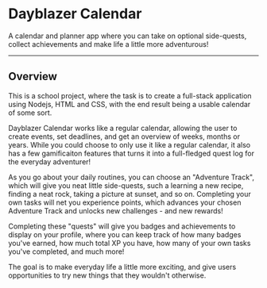 # Dayblazer Calendar
A calendar and planner app where you can take on optional side-quests, collect
achievements and make life a little more adventurous!

---

## Overview

This is a school project, where the task is to create a full-stack application
using Nodejs, HTML and CSS, with the end result being a usable calendar of some
sort.

Dayblazer Calendar works like a regular calendar, allowing the user to create
events, set deadlines, and get an overview of weeks, months or years. While you
could choose to only use it like a regular calendar, it also has a few
gamificaiton features that turns it into a full-fledged quest log for the
everyday adventurer!

As you go about your daily routines, you can choose an "Adventure Track", which
will give you neat little side-quests, such a learning a new recipe, finding a
neat rock, taking a picture at sunset, and so on. Completing your own tasks will
net you experience points, which advances your chosen Adventure Track and
unlocks new challenges - and new rewards! 

Completing these "quests" will give you badges and achievements to display on
your profile, where you can keep track of how many badges you've earned, how
much total XP you have, how many of your own tasks you've completed, and much
more!

The goal is to make everyday life a little more exciting, and give users
opportunities to try new things that they wouldn't otherwise.



